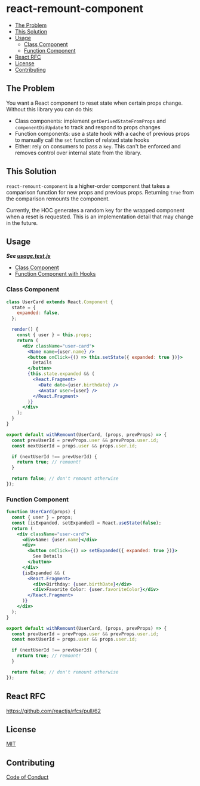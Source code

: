 # react-remount-component

<!-- START doctoc generated TOC please keep comment here to allow auto update -->
<!-- DON'T EDIT THIS SECTION, INSTEAD RE-RUN doctoc TO UPDATE -->


- [The Problem](#the-problem)
- [This Solution](#this-solution)
- [Usage](#usage)
  - [Class Component](#class-component)
  - [Function Component](#function-component)
- [React RFC](#react-rfc)
- [License](#license)
- [Contributing](#contributing)

<!-- END doctoc generated TOC please keep comment here to allow auto update -->

## The Problem

You want a React component to reset state when certain props change. Without this library you can do this:

- Class components: implement `getDerivedStateFromProps` and `componentDidUpdate` to track and respond to props changes
- Function components: use a state hook with a cache of previous props to manually call the `set` function of related state hooks
- Either: rely on consumers to pass a `key`. This can't be enforced and removes control over internal state from the library.

## This Solution

`react-remount-component` is a higher-order component that takes a comparison function for new props and previous props. Returning `true` from the comparison remounts the component.

Currently, the HOC generates a random key for the wrapped component when a reset is requested. This is an implementation detail that may change in the future.

## Usage

_**See [usage.test.js](./usage.test.js)**_

- [Class Component](#class-component)
- [Function Component with Hooks](#function-component)

### Class Component

```jsx
class UserCard extends React.Component {
  state = {
    expanded: false,
  };

  render() {
    const { user } = this.props;
    return (
      <div className="user-card">
        <Name name={user.name} />
        <button onClick={() => this.setState({ expanded: true })}>
          Details
        </button>
        {this.state.expanded && (
          <React.Fragment>
            <Date date={user.birthdate} />
            <Avatar user={user} />
          </React.Fragment>
        )}
      </div>
    );
  }
}

export default withRemount(UserCard, (props, prevProps) => {
  const prevUserId = prevProps.user && prevProps.user.id;
  const nextUserId = props.user && props.user.id;

  if (nextUserId !== prevUserId) {
    return true; // remount!
  }

  return false; // don't remount otherwise
});
```

### Function Component

```jsx
function UserCard(props) {
  const { user } = props;
  const [isExpanded, setExpanded] = React.useState(false);
  return (
    <div className="user-card">
      <div>Name: {user.name}</div>
      <div>
        <button onClick={() => setExpanded({ expanded: true })}>
          See Details
        </button>
      </div>
      {isExpanded && (
        <React.Fragment>
          <div>Birthday: {user.birthDate}</div>
          <div>Favorite Color: {user.favoriteColor}</div>
        </React.Fragment>
      )}
    </div>
  );
}

export default withRemount(UserCard, (props, prevProps) => {
  const prevUserId = prevProps.user && prevProps.user.id;
  const nextUserId = props.user && props.user.id;

  if (nextUserId !== prevUserId) {
    return true; // remount!
  }

  return false; // don't remount otherwise
});
```

## React RFC

https://github.com/reactjs/rfcs/pull/62

## License

[MIT](./LICENSE)

## Contributing

[Code of Conduct](./CODE_OF_CONDUCT)

